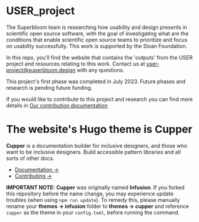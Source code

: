 # USER_project
The Superbloom team is researching how usability and design presents in scientific open source software, with the goal of investigating what are the conditions that enable scientific open source teams to prioritize and focus on usability successfully. This work is supported by the Sloan Foundation.

In this repo, you'll find the website that contains the 'outputs' from the USER project and resources relating to this work. Contact us at user-project@superbloom.design with any questions. 

This project's first phase was completed in July 2023. Future phases and research is pending future funding.

If you would like to contribute to this project and research you can find more details in [Our contribution documentation](https://github.com/simplysecure/user_project_website/blob/main/CONTRIBUTING.md)


# The website's Hugo theme is Cupper

**Cupper** is a documentation builder for inclusive designers, and those who want to be inclusive designers. Build accessible pattern libraries and all sorts of other docs.

* [Documentation →](https://thepaciellogroup.github.io/cupper)
* [Contributing →](https://github.com/ThePacielloGroup/cupper/blob/master/CONTRIBUTING.md)

**IMPORTANT NOTE:** **Cupper** was originally named **Infusion**. If you forked this repository before the name change, you may experience update troubles (when using `npm run update`). To remedy this, please manually rename your **themes → infusion** folder to **themes → cupper** and reference `cupper` as the theme in your `config.toml`, before running the command.

